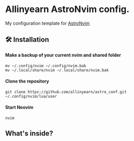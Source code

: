 # Allinyearn AstroNvim config.

My configuration template for [AstroNvim](https://github.com/AstroNvim/AstroNvim)

## 🛠️ Installation

#### Make a backup of your current nvim and shared folder

```shell
mv ~/.config/nvim ~/.config/nvim.bak
mv ~/.local/share/nvim ~/.local/share/nvim.bak
```

#### Clone the repository

```shell
git clone https://github.com/allinyearn/astro_conf.git ~/.config/nvim/lua/user
```

#### Start Neovim

```shell
nvim
```

## What's inside?
